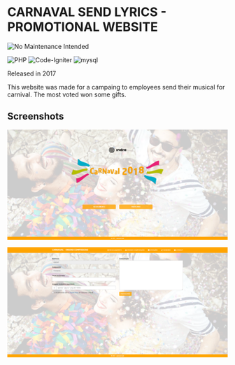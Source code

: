 # CARNAVAL SEND LYRICS - PROMOTIONAL WEBSITE

![No Maintenance Intended](https://img.shields.io/badge/No%20Maintenance%20Intended-%E2%9C%95-red.svg?style=for-the-badge)

![PHP](https://img.shields.io/badge/PHP-777BB4?style=for-the-badge&logo=php&logoColor=white)
![Code-Igniter](https://img.shields.io/badge/CodeIgniter-%23EF4223.svg?style=for-the-badge&logo=codeIgniter&logoColor=white)
![mysql](https://img.shields.io/badge/MySQL-00000F?style=for-the-badge&logo=mysql&logoColor=white)

Released in 2017

This website was made for a campaing to employees send their musical for carnival. The most voted won some gifts.

## Screenshots

![screenshots](https://github.com/wildiney/promotional-website-carnival-send-lyrics/blob/master/screenshots/screenshots-01.png?raw=true)

![screenshots](https://github.com/wildiney/promotional-website-carnival-send-lyrics/blob/master/screenshots/screenshots-02.png?raw=true)
